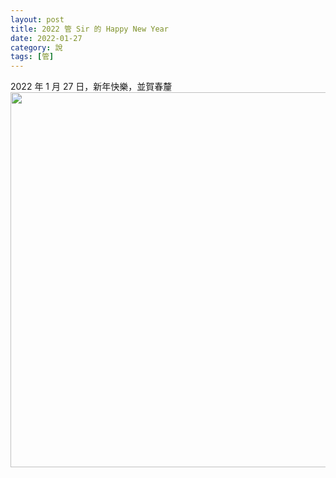 ```yaml
---
layout: post
title: 2022 管 Sir 的 Happy New Year
date: 2022-01-27
category: 說
tags: [管]
---
```


2022 年 1 月 27 日，新年快樂，並賀春釐<br>
<img src="/blog/assets/images/2022/card2022_kuan.jpg" style="width:600px"/>
